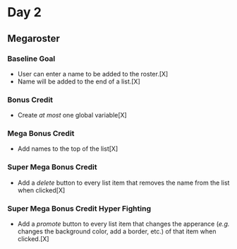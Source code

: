# Day 2

## Megaroster

### Baseline Goal

* User can enter a name to be added to the roster.[X]
* Name will be added to the end of a list.[X]

### Bonus Credit

* Create _at most_ one global variable[X]

### Mega Bonus Credit

* Add names to the top of the list[X]

### Super Mega Bonus Credit

* Add a _delete_ button to every list item that removes the name from the list when clicked[X]

### Super Mega Bonus Credit Hyper Fighting

* Add a _promote_ button to every list item that changes the apperance (_e.g._ changes the background color, add a border, etc.) of that item when clicked.[X]
